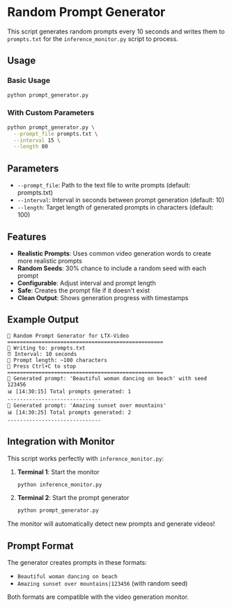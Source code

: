 # Random Prompt Generator

This script generates random prompts every 10 seconds and writes them to `prompts.txt` for the `inference_monitor.py` script to process.

## Usage

### Basic Usage
```bash
python prompt_generator.py
```

### With Custom Parameters
```bash
python prompt_generator.py \
  --prompt_file prompts.txt \
  --interval 15 \
  --length 80
```

## Parameters

- `--prompt_file`: Path to the text file to write prompts (default: prompts.txt)
- `--interval`: Interval in seconds between prompt generation (default: 10)
- `--length`: Target length of generated prompts in characters (default: 100)

## Features

- **Realistic Prompts**: Uses common video generation words to create more realistic prompts
- **Random Seeds**: 30% chance to include a random seed with each prompt
- **Configurable**: Adjust interval and prompt length
- **Safe**: Creates the prompt file if it doesn't exist
- **Clean Output**: Shows generation progress with timestamps

## Example Output

```
🎲 Random Prompt Generator for LTX-Video
==================================================
📄 Writing to: prompts.txt
⏰ Interval: 10 seconds
📏 Prompt length: ~100 characters
🛑 Press Ctrl+C to stop
==================================================
📝 Generated prompt: 'Beautiful woman dancing on beach' with seed 123456
📊 [14:30:15] Total prompts generated: 1
------------------------------
📝 Generated prompt: 'Amazing sunset over mountains'
📊 [14:30:25] Total prompts generated: 2
------------------------------
```

## Integration with Monitor

This script works perfectly with `inference_monitor.py`:

1. **Terminal 1**: Start the monitor
   ```bash
   python inference_monitor.py
   ```

2. **Terminal 2**: Start the prompt generator
   ```bash
   python prompt_generator.py
   ```

The monitor will automatically detect new prompts and generate videos!

## Prompt Format

The generator creates prompts in these formats:
- `Beautiful woman dancing on beach`
- `Amazing sunset over mountains|123456` (with random seed)

Both formats are compatible with the video generation monitor. 